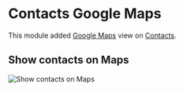 # Contacts Google Maps

This module added [Google Maps](https://developers.google.com/maps) view on [Contacts](https://www.odoo.com/page/contacts).

## Show contacts on Maps
![Show contacts on Maps](./static/description/maps_contact.png)

